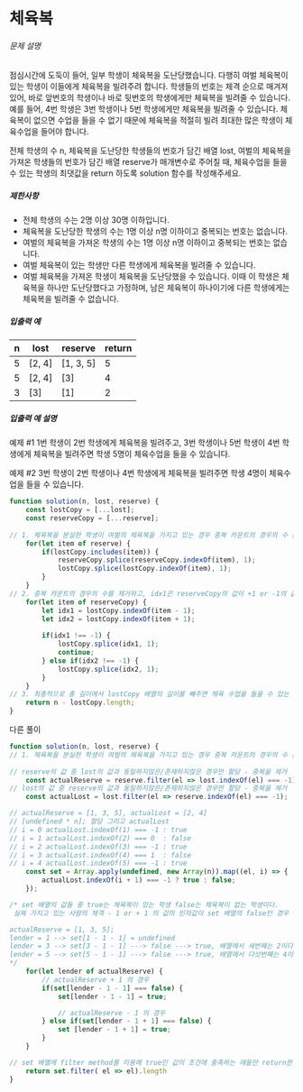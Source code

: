 # 체육복

###### 문제 설명

점심시간에 도둑이 들어, 일부 학생이 체육복을 도난당했습니다. 다행히 여벌 체육복이 있는 학생이 이들에게 체육복을 빌려주려 합니다. 학생들의 번호는 체격 순으로 매겨져 있어, 바로 앞번호의 학생이나 바로 뒷번호의 학생에게만 체육복을 빌려줄 수 있습니다. 예를 들어, 4번 학생은 3번 학생이나 5번 학생에게만 체육복을 빌려줄 수 있습니다. 체육복이 없으면 수업을 들을 수 없기 때문에 체육복을 적절히 빌려 최대한 많은 학생이 체육수업을 들어야 합니다.

전체 학생의 수 n, 체육복을 도난당한 학생들의 번호가 담긴 배열 lost, 여벌의 체육복을 가져온 학생들의 번호가 담긴 배열 reserve가 매개변수로 주어질 때, 체육수업을 들을 수 있는 학생의 최댓값을 return 하도록 solution 함수를 작성해주세요.

##### 제한사항

- 전체 학생의 수는 2명 이상 30명 이하입니다.
- 체육복을 도난당한 학생의 수는 1명 이상 n명 이하이고 중복되는 번호는 없습니다.
- 여벌의 체육복을 가져온 학생의 수는 1명 이상 n명 이하이고 중복되는 번호는 없습니다.
- 여벌 체육복이 있는 학생만 다른 학생에게 체육복을 빌려줄 수 있습니다.
- 여벌 체육복을 가져온 학생이 체육복을 도난당했을 수 있습니다. 이때 이 학생은 체육복을 하나만 도난당했다고 가정하며, 남은 체육복이 하나이기에 다른 학생에게는 체육복을 빌려줄 수 없습니다.

##### 입출력 예

| n   | lost   | reserve   | return |
| --- | ------ | --------- | ------ |
| 5   | [2, 4] | [1, 3, 5] | 5      |
| 5   | [2, 4] | [3]       | 4      |
| 3   | [3]    | [1]       | 2      |

##### 입출력 예 설명

예제 #1
1번 학생이 2번 학생에게 체육복을 빌려주고, 3번 학생이나 5번 학생이 4번 학생에게 체육복을 빌려주면 학생 5명이 체육수업을 들을 수 있습니다.

예제 #2
3번 학생이 2번 학생이나 4번 학생에게 체육복을 빌려주면 학생 4명이 체육수업을 들을 수 있습니다.

```javascript
function solution(n, lost, reserve) {
	const lostCopy = [...lost];
    const reserveCopy = [...reserve];
    
// 1. 체육복을 분실한 학생이 여벌의 체육복을 가지고 있는 경우 중복 카운트의 경우의 수 를 제거하기 위해 splice method를 이용해 lostCopy and reserveCopy 배열에서 제거.
    for(let item of reserve) {
        if(lostCopy.includes(item)) {
            reserveCopy.splice(reserveCopy.indexOf(item), 1);
            lostCopy.splice(lostCopy.indexOf(item), 1);
        }
    }
// 2. 중복 카운트의 경우의 수를 제거하고, idx1은 reserveCopy의 값이 +1 or -1의 값이 lostCopy 배열의 값에 존재하는 경우 빌려줄 수 있다는 말이기 때문에 해당 값을 lostCopy 배열에서 제거
    for(let item of reserveCopy) {
        let idx1 = lostCopy.indexOf(item - 1);
        let idx2 = lostCopy.indexOf(item + 1);
        
        if(idx1 !== -1) {
        	lostCopy.splice(idx1, 1);
            continue;
        } else if(idx2 !== -1) {
            lostCopy.splice(idx2, 1);
        }
    }
// 3. 최종적으로 총 길이에서 lostCopy 배열의 길이를 빼주면 체육 수업을 들을 수 있는 학생의 최대값을 구할 수 있다.     
    return n - lostCopy.length;
}
```

다른 풀이
```javascript
function solution(n, lost, reserve) {
// 1. 체육복을 분실한 학생이 여벌의 체육복을 가지고 있는 경우 중복 카운트의 경우의 수 를 제거하기 위해
    
// reserve의 값 중 lost의 값과 동일하지않은/존재하지않은 경우만 할당 - 중복을 제거
    const actualReserve = reserve.filter(el => lost.indexOf(el) === -1);
// lost의 값 중 reserve의 값과 동일하지않은/존재하지않은 경우만 할당 - 중복을 제거
    const actualLost = lost.filter(el => reserve.indexOf(el) === -1);

// actualReserve = [1, 3, 5], actualLost = [2, 4]
// [undefined * n]; 할당 그리고 actualLost 
// i = 0 actualLost.indexOf(1) === -1 : true
// i = 1 actualLost.indexOf(2) === 0  : false
// i = 2 actualLost.indexOf(3) === -1 : true
// i = 3 actualLost.indexOf(4) === 1  : false
// i = 4 actualLost.indexOf(5) === -1 : true
    const set = Array.apply(undefined, new Array(n)).map((el, i) => {
        actualLost.indexOf(i + 1) === -1 ? true : false;
    });

/* set 배열의 값들 중 true는 체육복이 있는 학생 false는 체육복이 없는 학생이다.
 실제 가지고 있는 사람의 체격 - 1 or + 1 의 값의 인자값이 set 배열의 false인 경우 true로 즉 빌려줄 수 있음을 의미한다. 배열의 index는 0부터 시작하기 때문에 처음에 -1을 해주고 -1 or +1 을 계산해준다.

actualReserve = [1, 3, 5];
lender = 1 --> set[1 - 1 - 1] = undefined 
lender = 3 --> set[3 - 1 - 1] ---> false ---> true, 배열에서 세번째는 2이다
lender = 5 --> set[5 - 1 - 1] ---> false ---> true, 배열에서 다섯번째는 4이다
*/ 
    for(let lender of actualReserve) {
        // actualReserve + 1 의 경우
        if(set[lender - 1 - 1] === false) {
            set[lender - 1 - 1] = true;

            // actualReserve - 1 의 경우
        } else if(set[lender - 1 + 1] === false) {
            set [lender - 1 + 1] = true;
        }
    }

// set 배열에 filter method를 이용해 true인 값의 조건에 충족하는 애들만 return한 배열의 길이를 리턴 = 체육 수업을 들을 수 있는 최대값
    return set.filter( el => el).length
}



```

